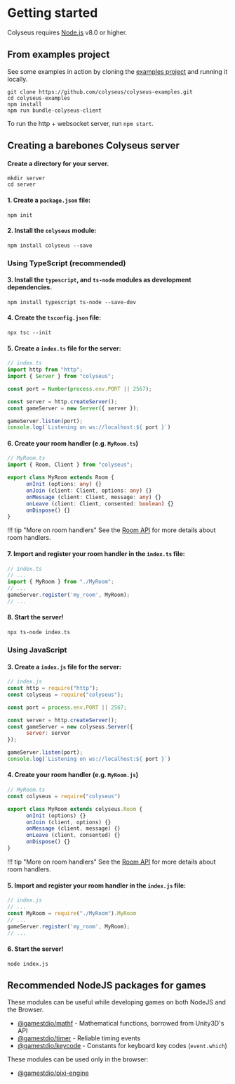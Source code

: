 # Getting started

Colyseus requires [Node.js](https://nodejs.org/) v8.0 or higher.

## From examples project

See some examples in action by cloning the [examples project](https://github.com/colyseus/colyseus-examples) and running it locally.

```
git clone https://github.com/colyseus/colyseus-examples.git
cd colyseus-examples
npm install
npm run bundle-colyseus-client
```

To run the http + websocket server, run `npm start`.


## Creating a barebones Colyseus server

#### Create a directory for your server.

```
mkdir server
cd server
```

#### 1. Create a `package.json` file:

```
npm init
```

#### 2. Install the `colyseus` module:

```
npm install colyseus --save
```

### Using TypeScript (recommended)

#### 3. Install the `typescript`, and `ts-node` modules as development dependencies.

```
npm install typescript ts-node --save-dev
```

#### 4. Create the `tsconfig.json` file:

```
npx tsc --init
```

#### 5. Create a `index.ts` file for the server:

```typescript
// index.ts
import http from "http";
import { Server } from "colyseus";

const port = Number(process.env.PORT || 2567);

const server = http.createServer();
const gameServer = new Server({ server });

gameServer.listen(port);
console.log(`Listening on ws://localhost:${ port }`)
```

#### 6. Create your room handler (e.g. `MyRoom.ts`)

```typescript
// MyRoom.ts
import { Room, Client } from "colyseus";

export class MyRoom extends Room {
      onInit (options: any) {}
      onJoin (client: Client, options: any) {}
      onMessage (client: Client, message: any) {}
      onLeave (client: Client, consented: boolean) {}
      onDispose() {}
}
```

!!! tip "More on room handlers"
    See the [Room API](/server/room/) for more details about room handlers.

#### 7. Import and register your room handler in the `index.ts` file:

```typescript
// index.ts
// ...
import { MyRoom } from "./MyRoom";
// ...
gameServer.register('my_room', MyRoom);
// ...
```

#### 8. Start the server!

```
npx ts-node index.ts
```

### Using JavaScript

#### 3. Create a `index.js` file for the server:

```javascript
// index.js
const http = require("http");
const colyseus = require("colyseus");

const port = process.env.PORT || 2567;

const server = http.createServer();
const gameServer = new colyseus.Server({
      server: server
});

gameServer.listen(port);
console.log(`Listening on ws://localhost:${ port }`)
```

#### 4. Create your room handler (e.g. `MyRoom.js`)

```javascript
// MyRoom.ts
const colyseus = require("colyseus")

export class MyRoom extends colyseus.Room {
      onInit (options) {}
      onJoin (client, options) {}
      onMessage (client, message) {}
      onLeave (client, consented) {}
      onDispose() {}
}
```

!!! tip "More on room handlers"
    See the [Room API](/server/room/) for more details about room handlers.

#### 5. Import and register your room handler in the `index.js` file:

```typescript
// index.js
// ...
const MyRoom = require("./MyRoom").MyRoom
// ...
gameServer.register('my_room', MyRoom);
// ...
```

#### 6. Start the server!

```
node index.js
```

## Recommended NodeJS packages for games

These modules can be useful while developing games on both NodeJS and the Browser.

- [@gamestdio/mathf](https://github.com/gamestdio/mathf) - Mathematical functions, borrowed from Unity3D's API
- [@gamestdio/timer](https://github.com/gamestdio/timer) - Reliable timing events
- [@gamestdio/keycode](https://github.com/gamestdio/keycode) - Constants for keyboard key codes (`event.which`)

These modules can be used only in the browser:

- [@gamestdio/pixi-engine](https://github.com/gamestdio/pixi-engine)
